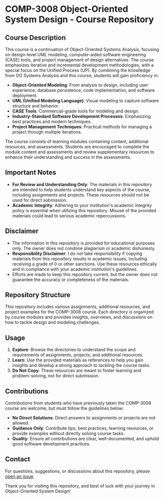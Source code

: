 # COMP-3008 Object-Oriented System Design - Course Repository

## Course Description
This course is a continuation of Object-Oriented Systems Analysis, focusing on design-level UML modeling, computer-aided software engineering (CASE) tools, and project management of design alternatives. The course emphasizes iterative and incremental development methodologies, with a special focus on the Unified Process (UP). By combining the knowledge from OO Systems Analysis and this course, students will gain proficiency in:

- **Object-Oriented Modeling**: From analysis to design, including user experience, database persistence, code implementation, and software deployment.
- **UML (Unified Modeling Language)**: Visual modeling to capture software structure and behavior.
- **CASE Tools**: Commercial-grade tools for modeling and design.
- **Industry-Standard Software Development Processes**: Emphasizing best practices and modern techniques.
- **Project Management Techniques**: Practical methods for managing a project through multiple iterations.

The course consists of learning modules containing content, additional resources, and assessments. Students are encouraged to complete the module content and assessments and review supplementary resources to enhance their understanding and success in the assessments.

## Important Notes
- **For Review and Understanding Only**: The materials in this repository are intended to help students understand key aspects of the course, including assignments and projects. These resources should not be used for direct submission.
- **Academic Integrity**: Adhering to your institution's academic integrity policy is essential when utilizing this repository. Misuse of the provided materials could lead to serious academic repercussions.

## Disclaimer
- The information in this repository is provided for educational purposes only. The owner does not condone plagiarism or academic dishonesty.
- **Responsibility Disclaimer**: I do not take responsibility if copying materials from this repository results in academic issues, including receiving a grade of 0 or other sanctions. Use these resources ethically and in compliance with your academic institution's guidelines.
- Efforts are made to keep this repository current, but the owner does not guarantee the accuracy or completeness of the materials.

## Repository Structure
This repository includes various assignments, additional resources, and project examples for the COMP-3008 course. Each directory is organized by course modules and provides insights, overviews, and discussions on how to tackle design and modeling challenges.

## Usage
1. **Explore**: Browse the directories to understand the scope and requirements of assignments, projects, and additional resources.
2. **Learn**: Use the provided materials as references to help you gain insights and develop a strong approach to tackling the course tasks.
3. **Do Not Copy**: These resources are meant to foster learning and problem-solving, not for direct submission.

## Contributions
Contributions from students who have previously taken the COMP-3008 course are welcome, but must follow the guidelines below:
- **No Direct Solutions**: Direct answers to assignments or projects are not allowed.
- **Guidance Only**: Contribute tips, best practices, learning resources, or provide examples without directly solving course tasks.
- **Quality**: Ensure all contributions are clear, well-documented, and uphold good software development practices.

## Contact
For questions, suggestions, or discussions about this repository, please [open an issue](link-to-your-repository-issues-section).

Thank you for visiting this repository, and best of luck with your journey in Object-Oriented System Design!
